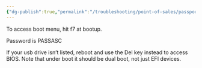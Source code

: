 ```yaml
---
{"dg-publish":true,"permalink":"/troubleshooting/point-of-sales/passport/passport-and-edh-hardware/","tags":["Keep/Color/Purple","Keep/Attachment","Keep/Label/Troubleshooting-Guide"]}
---
```



To access boot menu, hit f7 at bootup.  

Password is PASSASC 

If your usb drive isn’t listed, reboot and use the Del key instead to access BIOS.  Note that under boot it should be dual boot, not just EFI devices.  


